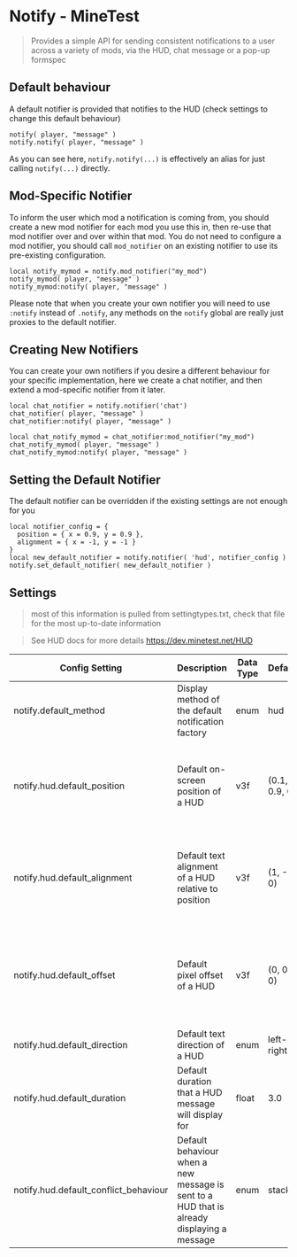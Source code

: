 # Notify - MineTest
> Provides a simple API for sending consistent notifications to a user across a variety of mods, via the HUD, chat message or a pop-up formspec

## Default behaviour
A default notifier is provided that notifies to the HUD (check settings to change this default behaviour)

```
notify( player, "message" )
notify.notify( player, "message" )
```
As you can see here, `notify.notify(...)` is effectively an alias for just calling `notify(...)` directly.

## Mod-Specific Notifier
To inform the user which mod a notification is coming from, you should create a new mod notifier for each mod you use this in, then re-use that mod notifier over and over within that mod.
You do not need to configure a mod notifier, you should call `mod_notifier` on an existing notifier to use its pre-existing configuration.
```
local notify_mymod = notify.mod_notifier("my_mod")
notify_mymod( player, "message" )
notify_mymod:notify( player, "message" )
```
Please note that when you create your own notifier you will need to use `:notify` instead of `.notify`, any methods on the `notify` global are really just proxies to the default notifier.

## Creating New Notifiers
You can create your own notifiers if you desire a different behaviour for your specific implementation, here we create a chat notifier, and then extend a mod-specific notifier from it later.
```
local chat_notifier = notify.notifier('chat')
chat_notifier( player, "message" )
chat_notifier:notify( player, "message" )

local chat_notify_mymod = chat_notifier:mod_notifier("my_mod")
chat_notify_mymod( player, "message" )
chat_notify_mymod:notify( player, "message" )
```

## Setting the Default Notifier
The default notifier can be overridden if the existing settings are not enough for you
```
local notifier_config = {
  position = { x = 0.9, y = 0.9 },
  alignment = { x = -1, y = -1 }
}
local new_default_notifier = notify.notifier( 'hud', notifier_config )
notify.set_default_notifier( new_default_notifier )
```


## Settings
> most of this information is pulled from settingtypes.txt, check that file for the most up-to-date information

> See HUD docs for more details https://dev.minetest.net/HUD

|Config Setting | Description | Data Type | Default | Possible Values | Extra Information
|--|--|--|--|--|--|
|notify.default_method | Display method of the default notification factory | enum | hud | hud,chat,formspec | 
|notify.hud.default_position | Default on-screen position of a HUD | v3f | (0.1, 0.9, 0) | | Only first 2 values will be used, will be relative to the size of the screen, between 0 and 1  
|notify.hud.default_alignment | Default text alignment of a HUD relative to position | v3f | (1, -1, 0) | | Only first 2 values will be used, will align to top/left (-1) center (0) or bottom/right(1), values can be fractional
|notify.hud.default_offset | Default pixel offset of a HUD | v3f | (0, 0, 0) | | Only first 2 values will be used, number of pixels to offset, scaled by user DPI and scaling factor, but not screen size
|notify.hud.default_direction | Default text direction of a HUD | enum | left-right | left-right,right-left,top-bottom,bottom-top | 
|notify.hud.default_duration | Default duration that a HUD message will display for | float | 3.0 | 
|notify.hud.default_conflict_behaviour | Default behaviour when a new message is sent to a HUD that is already displaying a message| enum | stack | stack,stack-up,stack-down,overwrite,ignore,wait | If `stack` is set it will be set to `stack-up` or `stack-down` depending on the value of `alignment`
